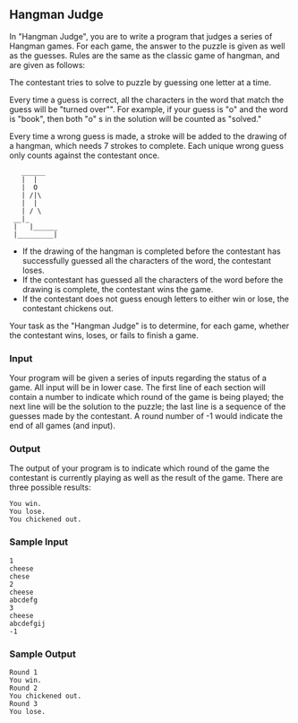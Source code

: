 ##  Hangman Judge 

In "Hangman Judge", you are to write a program that judges a series of Hangman games. For each game, the answer to the puzzle is given as well as the guesses. Rules are the same as the classic game of hangman, and are given as follows:

The contestant tries to solve to puzzle by guessing one letter at a time.

Every time a guess is correct, all the characters in the word that match the guess will be "turned over"". For example, if your guess is "o" and the word is "book", then both "o" s in the solution will be counted as "solved."

Every time a wrong guess is made, a stroke will be added to the drawing of a hangman, which needs 7 strokes to complete. Each unique wrong guess only counts against the contestant once.

       ______   
       |  |     
       |  O     
       | /|\    
       |  |     
       | / \    
     __|_       
     |   |______
     |_________|
	 
- If the drawing of the hangman is completed before the contestant has successfully guessed all the characters of the word, the contestant loses.
- If the contestant has guessed all the characters of the word before the drawing is complete, the contestant wins the game.
- If the contestant does not guess enough letters to either win or lose, the contestant chickens out.

Your task as the "Hangman Judge" is to determine, for each game, whether the contestant wins, loses, or fails to finish a game.

### Input

Your program will be given a series of inputs regarding the status of a game. All input will be in lower case. The first line of each section will contain a number to indicate which round of the game is being played; the next line will be the solution to the puzzle; the last line is a sequence of the guesses made by the contestant. A round number of -1 would indicate the end of all games (and input).

### Output

The output of your program is to indicate which round of the game the contestant is currently playing as well as the result of the game. There are three possible results:

    You win.
    You lose.
    You chickened out.
	
### Sample Input

    1
    cheese
    chese
    2
    cheese
    abcdefg
    3
    cheese
    abcdefgij
    -1
### Sample Output

    Round 1
    You win.
    Round 2
    You chickened out.
    Round 3
    You lose.
